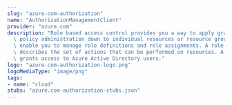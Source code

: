 ```yaml
---
slug: "azure-com-authorization"
name: "AuthorizationManagementClient"
provider: "azure.com"
description: "Role based access control provides you a way to apply granular level\
  \ policy administration down to individual resources or resource groups. These operations\
  \ enable you to manage role definitions and role assignments. A role definition\
  \ describes the set of actions that can be performed on resources. A role assignment\
  \ grants access to Azure Active Directory users."
logo: "azure.com-authorization-logo.png"
logoMediaType: "image/png"
tags:
- name: "cloud"
stubs: "azure.com-authorization-stubs.json"
---
```

